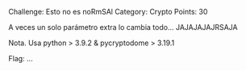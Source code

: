 Challenge: Esto no es noRmSAl
Category: Crypto
Points: 30

A veces un solo parámetro extra lo cambia todo... JAJAJAJAJRSAJA

Nota. Usa python > 3.9.2 & pycryptodome > 3.19.1

Flag: ...
